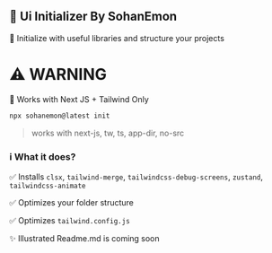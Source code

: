 ## 🎨 Ui Initializer By SohanEmon

🚀 Initialize with useful libraries and structure your projects

# ⚠️ WARNING

🔧 Works with Next JS + Tailwind Only

```bash
npx sohanemon@latest init
```

> works with next-js, tw, ts, app-dir, no-src

### ℹ️ What it does?

✅ Installs `clsx`, `tailwind-merge`, `tailwindcss-debug-screens`, `zustand`, `tailwindcss-animate`

✅ Optimizes your folder structure

✅ Optimizes `tailwind.config.js`

✨ Illustrated Readme.md is coming soon
